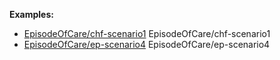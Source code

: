 **Examples:**

*  [EpisodeOfCare/chf-scenario1](EpisodeOfCare-chf-scenario1.html) EpisodeOfCare/chf-scenario1
*   [EpisodeOfCare/ep-scenario4](EpisodeOfCare-ep-scenario4.html) EpisodeOfCare/ep-scenario4